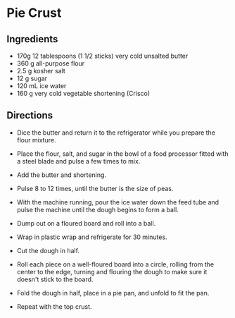 # Pie Crust

## Ingredients
* 170g 12 tablespoons (1 1/2 sticks) very cold unsalted butter
* 360 g all-purpose flour
* 2.5 g kosher salt
* 12 g sugar
* 120 mL ice water
* 160 g very cold vegetable shortening (Crisco)

## Directions
* Dice the butter and return it to the refrigerator while you prepare the flour mixture. 
* Place the flour, salt, and sugar in the bowl of a food processor fitted with a steel blade and pulse a few times to mix.
* Add the butter and shortening. 
* Pulse 8 to 12 times, until the butter is the size of peas. 
* With the machine running, pour the ice water down the feed tube and pulse the machine until the dough begins to form a ball. 
* Dump out on a floured board and roll into a ball.
* Wrap in plastic wrap and refrigerate for 30 minutes. 

* Cut the dough in half.
* Roll each piece on a well-floured board into a circle, rolling from the center to the edge, turning and flouring the dough to make sure it doesn't stick to the board.
* Fold the dough in half, place in a pie pan, and unfold to fit the pan.
* Repeat with the top crust.
